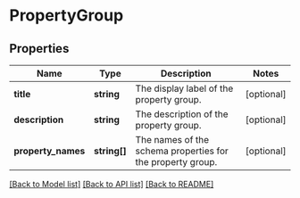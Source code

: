 # PropertyGroup

## Properties
Name | Type | Description | Notes
------------ | ------------- | ------------- | -------------
**title** | **string** | The display label of the property group. | [optional] 
**description** | **string** | The description of the property group. | [optional] 
**property_names** | **string[]** | The names of the schema properties for the property group. | [optional] 

[[Back to Model list]](../README.md#documentation-for-models) [[Back to API list]](../README.md#documentation-for-api-endpoints) [[Back to README]](../README.md)


